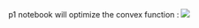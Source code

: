 p1 notebook will optimize the convex function : <img src="https://latex.codecogs.com/svg.image?3x_1^2&space;&plus;&space;12x_1&space;&plus;8x_2^2&space;&plus;&space;8x_2&space;&plus;6x_1x_2" />
